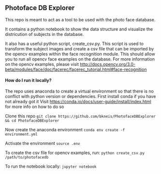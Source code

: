 ## Photoface DB Explorer

This repo is meant to act as a tool to be used with the photo face database.

It contains a python notebook to show the data structure and visualize the districution of subjects in the database.

It also has a useful python script, create_csv.py. This script is used to transform the subject images and create a csv file that can be imported by the opencv examples within the face recognition module. This should allow you to run all opencv face examples on the database. For more information on the opencv examples, please visit http://docs.opencv.org/3.0-beta/modules/face/doc/facerec/facerec_tutorial.html#face-recognition

#### How do I run it locally?
The repo uses anaconda to create a virtual environment so that there is no conflict with python version or dependencies.
First install conda if you have not already got it
Visit https://conda.io/docs/user-guide/install/index.html for more info on how to do so

Clone this repo
``git clone https://github.com/bkneis/PhotofaceDBExplorer && cd PhotofaceDBExplorer``

Now create the anaconda environment
``conda env create -f environment.yml``

Activate the environment
``source .env``

To create the csv file for opencv examples, run:
``python create_csv.py /path/to/photofacedb``

To run the notebook locally:
``jupyter notebook``
